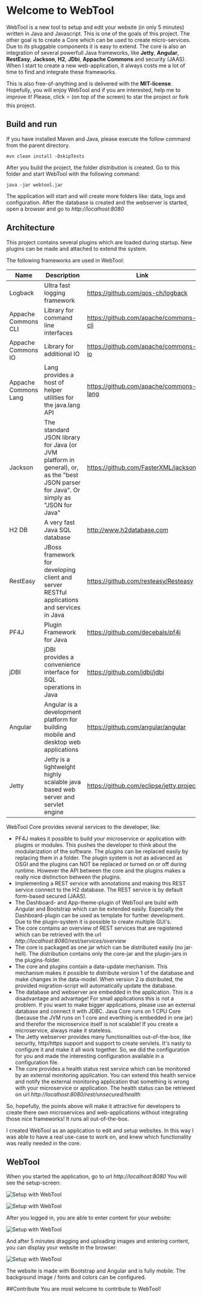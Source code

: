 # Welcome to WebTool
WebTool is a new tool to setup and edit your website (in only 5 minutes) written in Java and Javascript. This is one of the goals of this project. The other goal is to create a Core which can be used to create micro-services. Due to its pluggable components it is easy to extend.
The core is also an integration of several powerfull Java frameworks, like **Jetty**, **Angular**, **RestEasy**, **Jackson**, **H2**, **JDbi**, **Appache Commons** and security (JAAS). When I start to create a new web-application, it always costs me a lot of time to find and integrate these frameworks.

This is also free-of-anything and is delivered with the **MIT-license**. Hopefully, you will enjoy WebTool and if you are interested, help me to improve it! Please, click :star: (on top of the screen) to star the project or fork this project. 

## Build and run
If you have installed Maven and Java, please execute the follow command from the parent directory.
```
mvn clean install -DskipTests
```
After you build the project, the folder *distribution* is created. Go to this folder and start WebTool with the following command:
```
java -jar webtool.jar
```
The application will start and will create more folders like: data, logs and configuration. After the database is created and the webserver is started, open a browser and go to *http://localhost:8080*

## Architecture

This project contains several plugins which are loaded during startup. New plugins can be made and attached to extend the system.

The following frameworks are used in WebTool:

| Name                 | Description                                             | Link                                    |
| -------------------- | ------------------------------------------------------- | --------------------------------------- |
| Logback              | Ultra fast logging framework                            | https://github.com/qos-ch/logback       |
| Appache Commons CLI  | Library for command line interfaces                     | https://github.com/apache/commons-cli   |
| Appache Commons IO   | Library for additional IO                               | https://github.com/apache/commons-io    |
| Appache Commons Lang | Lang provides a host of helper utilities for the java.lang API                            | https://github.com/apache/commons-lang  |
| Jackson | The standard JSON library for Java (or JVM platform in general), or, as the "best JSON parser for Java". Or simply as "JSON for Java" | https://github.com/FasterXML/jackson |
| H2 DB | A very fast Java SQL database | http://www.h2database.com |
| RestEasy | JBoss framework for developing client and server RESTful applications and services in Java | https://github.com/resteasy/Resteasy |
| PF4J | Plugin Framework for Java | https://github.com/decebals/pf4j |
| jDBI | jDBI provides a convenience interface for SQL operations in Java | https://github.com/jdbi/jdbi |
| Angular | Angular is a development platform for building mobile and desktop web applications | https://github.com/angular/angular |
| Jetty | Jetty is a lightweight highly scalable java based web server and servlet engine | https://github.com/eclipse/jetty.project |

WebTool Core provides several services to the developer, like:
* PF4J makes it possible to build your microservice or application with plugins or modules. This pushes the developer to think about the modularization of the software. The plugins can be replaced easily by replacing them in a folder. The plugin system is not as advanced as OSGI and the plugins can NOT be replaced or turned on or off during runtime. However the API between the core and the plugins makes a really nice distinction between the plugins.
* Implementing a REST service with annotations and making this REST service connect to the H2 database. The REST service is by default form-based secured (JAAS).
* The Dashboard- and App-theme-plugin of WebTool are build with Angular and Bootstrap which can be extended easily. Especially the Dashboard-plugin can be used as template for further development. Due to the plugin-system it is possible to create multiple GUI's.
* The core contains an overview of REST services that are registered which can be retrieved with the url *http://localhost:8080/rest/services/overview*
* The core is packaged as one jar which can be distributed easily (no jar-hell). The distribution contains only the core-jar and the plugin-jars in the plugins-folder.
* The core and plugins contain a data-update mechanism. This mechanism makes it possible to distribute version 1 of the database and make changes in the data-model. When version 2 is distributed, the provided migration-script will automatically update the database.
* The database and webserver are embedded in the application. This is a disadvantage and advantage! For small applications this is not a problem. If you want to make bigger applications, please use an external database and connect it with JDBC. Java Core runs on 1 CPU Core (because the JVM runs on 1 core and everthing is embedded in one jar) and therefor the microservice itself is not scalable! If you create a microservice, always make it stateless.
* The Jetty webserver provides many functionalities out-of-the-box, like security, http/https support and support to create servlets. It's nasty to configure it and make it all work together. So, we did the configuration for you and made the interesting configuration available in a configuration file.
* The core provides a health status rest service which can be monitored by an external monitoring application. You can extend this health service and notify the external monitoring application that something is wrong with your microservice or application. The health status can be retrieved on url *http://localhost:8080/rest/unsecured/health*

So, hopefully, the points above will make it attractive for developers to create there own microservices and web-applications without integrating those nice frameworks! It runs all out-of-the-box.

I created WebTool as an application to edit and setup websites. In this way I was able to have a real use-case to work on, and knew which functionality was really needed in the core.

## WebTool
When you started the application, go to url *http://localhost:8080*
You will see the setup-screen:

![Setup with WebTool](http://www.drdevelopment.org/static/images/setup.png)

![Setup with WebTool](http://www.drdevelopment.org/static/images/login.png)

After you logged in, you are able to enter content for your website:

![Setup with WebTool](http://www.drdevelopment.org/static/images/paragraph.png)

And after 5 minutes dragging and uploading images and entering content, you can display your website in the browser:

![Setup with WebTool](http://www.drdevelopment.org/static/images/website.png)

The website is made with Bootstrap and Angular and is fully mobile. The background image / fonts and colors can be configured.

##Contribute
You are most welcome to contribute to WebTool!
